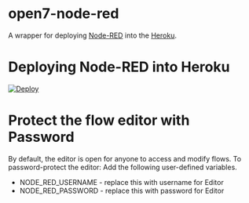 # open7-node-red
A wrapper for deploying [Node-RED](http://nodered.org) into the [Heroku](https://www.heroku.com).

# Deploying Node-RED into Heroku
[![Deploy](https://www.herokucdn.com/deploy/button.png)](https://heroku.com/deploy?template=https://github.com/Sevenmojoe/nodered-heroku)

# Protect the flow editor with Password
By default, the editor is open for anyone to access and modify flows. To password-protect the editor:
Add the following user-defined variables.

* NODE_RED_USERNAME - replace this with username for Editor
* NODE_RED_PASSWORD - replace this with password for Editor
